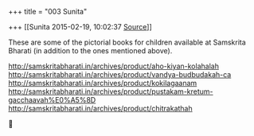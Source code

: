 +++
title = "003 Sunita"

+++
[[Sunita	2015-02-19, 10:02:37 [Source](https://groups.google.com/g/samskrita/c/6Mb2ZldrfoU)]]



These are some of the pictorial books for children available at Samskrita Bharati (in addition to the ones mentioned above).  
  
<http://samskritabharati.in/archives/product/aho-kiyan-kolahalah>  
<http://samskritabharati.in/archives/product/vandya-budbudakah-ca>  
<http://samskritabharati.in/archives/product/kokilagaanam>  
<http://samskritabharati.in/archives/product/pustakam-kretum-gacchaavah%E0%A5%8D>  
<http://samskritabharati.in/archives/product/chitrakathah>



